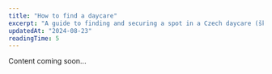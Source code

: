 ```yaml
---
title: "How to find a daycare"
excerpt: "A guide to finding and securing a spot in a Czech daycare (školka)."
updatedAt: "2024-08-23"
readingTime: 5
---
```


Content coming soon...
